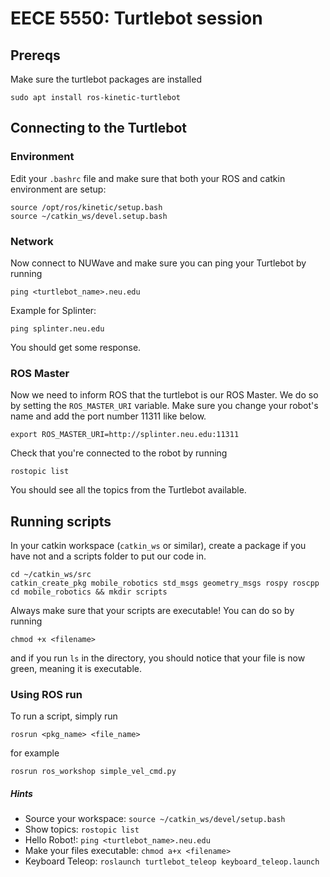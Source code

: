 # EECE 5550: Turtlebot session

## Prereqs

Make sure the turtlebot packages are installed
```
sudo apt install ros-kinetic-turtlebot
```

## Connecting to the Turtlebot

### Environment
Edit your `.bashrc` file and make sure that both your ROS and catkin environment are setup:
```
source /opt/ros/kinetic/setup.bash
source ~/catkin_ws/devel.setup.bash
```

### Network
Now connect to NUWave and make sure you can ping your Turtlebot by running
```
ping <turtlebot_name>.neu.edu
```
Example for Splinter:
```
ping splinter.neu.edu
```
You should get some response.

### ROS Master
Now we need to inform ROS that the turtlebot is our ROS Master. We do so by setting the `ROS_MASTER_URI` variable. Make sure you change your robot's name and add the port number 11311 like below.
```
export ROS_MASTER_URI=http://splinter.neu.edu:11311
```
Check that you're connected to the robot by running
```
rostopic list
```
You should see all the topics from the Turtlebot available.

## Running scripts

In your catkin workspace (`catkin_ws` or similar), create a package if you have not and a scripts
folder to put our code in. 
```
cd ~/catkin_ws/src
catkin_create_pkg mobile_robotics std_msgs geometry_msgs rospy roscpp
cd mobile_robotics && mkdir scripts
```
Always make sure that your scripts are executable! You can do so by running
```
chmod +x <filename>
```
and if you run `ls` in the directory, you should notice that your file is now green, meaning it is executable.

### Using ROS run
To run a script, simply run
```
rosrun <pkg_name> <file_name>
```
for example
```
rosrun ros_workshop simple_vel_cmd.py
```
 

##### Hints
- Source your workspace: `source ~/catkin_ws/devel/setup.bash`
- Show topics: `rostopic list`
- Hello Robot!: `ping <turtlebot_name>.neu.edu`
- Make your files executable: `chmod a+x <filename>`
- Keyboard Teleop: `roslaunch turtlebot_teleop keyboard_teleop.launch`
